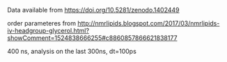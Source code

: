 Data available from https://doi.org/10.5281/zenodo.1402449

order parameteres from http://nmrlipids.blogspot.com/2017/03/nmrlipids-iv-headgroup-glycerol.html?showComment=1524838666255#c8860857866621838177

400 ns, analysis on the last 300ns, dt=100ps

